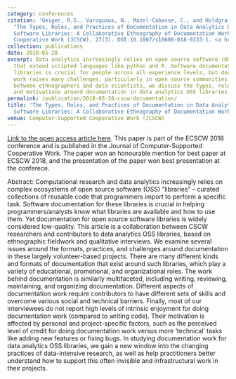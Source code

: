 ```yaml
---
category: conferences
citation: 'Geiger, R.S., Varoquaux, N., Mazel-Cabasse, C., and Holdgraf, C. (2018).
  "The Types, Roles, and Practices of Documentation in Data Analytics Open Source
  Software Libraries: A Collaborative Ethnography of Documentation Work." Computer-Supported
  Cooperative Work (JCSCW), 27(3). DOI:10.1007/s10606-018-9333-1. <a href="https://link.springer.com/article/10.1007/s10606-018-9333-1">https://link.springer.com/article/10.1007/s10606-018-9333-1</a>'
collection: publications
date: 2018-05-28
excerpt: Data analytics increasingly relies on open source software (OSS) libraries
  that extend scripted languages like python and R. Software documentation for these
  libraries is crucial for people across all experience levels, but documentation
  work raises many challenges, particularly in open source communities. In this collaboration
  between ethnographers and data scientists, we discuss the types, roles, practices,
  and motivations around documentation in data analytics OSS libraries.
permalink: /publication/2018-05-28-cscw-documentation/
title: 'The Types, Roles, and Practices of Documentation in Data Analytics Open Source
  Software Libraries: A Collaborative Ethnography of Documentation Work'
venue: Computer-Supported Cooperative Work (JCSCW)
---
```


<a href='https://link.springer.com/article/10.1007/s10606-018-9333-1'>Link to the open access article here</a>. This paper is part of the ECSCW 2018 conference and is published in the Journal of Computer-Supported Cooperative Work. The paper won an honourable mention for best paper at ECSCW 2018, and the presentation of the paper won best presentation at the conferece.

Abstract: Computational research and data analytics increasingly relies on complex ecosystems of open source software (OSS) “libraries” – curated collections of reusable code that programmers import to perform a specific task. Software documentation for these libraries is crucial in helping programmers/analysts know what libraries are available and how to use them. Yet documentation for open source software libraries is widely considered low-quality. This article is a collaboration between CSCW researchers and contributors to data analytics OSS libraries, based on ethnographic fieldwork and qualitative interviews. We examine several issues around the formats, practices, and challenges around documentation in these largely volunteer-based projects. There are many different kinds and formats of documentation that exist around such libraries, which play a variety of educational, promotional, and organizational roles. The work behind documentation is similarly multifaceted, including writing, reviewing, maintaining, and organizing documentation. Different aspects of documentation work require contributors to have different sets of skills and overcome various social and technical barriers. Finally, most of our interviewees do not report high levels of intrinsic enjoyment for doing documentation work (compared to writing code). Their motivation is affected by personal and project-specific factors, such as the perceived level of credit for doing documentation work versus more ‘technical’ tasks like adding new features or fixing bugs. In studying documentation work for data analytics OSS libraries, we gain a new window into the changing practices of data-intensive research, as well as help practitioners better understand how to support this often invisible and infrastructural work in their projects.